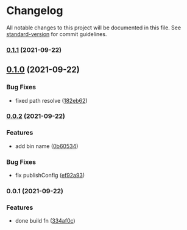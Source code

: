 # Changelog

All notable changes to this project will be documented in this file. See [standard-version](https://github.com/conventional-changelog/standard-version) for commit guidelines.

### [0.1.1](https://github.com/SolidZORO/react-icons-builder/compare/v0.1.0...v0.1.1) (2021-09-22)

## [0.1.0](https://github.com/SolidZORO/react-icons-builder/compare/v0.0.2...v0.1.0) (2021-09-22)


### Bug Fixes

* fixed path resolve ([182eb62](https://github.com/SolidZORO/react-icons-builder/commit/182eb6252bc5cfdb223c9fb4de42c3d9c5802095))

### [0.0.2](https://github.com/SolidZORO/react-icons-builder/compare/v0.0.1...v0.0.2) (2021-09-22)


### Features

* add bin name ([0b60534](https://github.com/SolidZORO/react-icons-builder/commit/0b60534c5c3f8e98e173b3415937981af9b31896))


### Bug Fixes

* fix publishConfig ([ef92a93](https://github.com/SolidZORO/react-icons-builder/commit/ef92a938f68c31ea7101ea552ca6219ac2528648))

### 0.0.1 (2021-09-22)


### Features

* done build fn ([334af0c](https://github.com/SolidZORO/react-icons-builder/commit/334af0c649b72ffdc4626617b66acc8c2ed24464))
